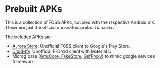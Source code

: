 # Prebuilt APKs

This is a collection of FOSS APKs, coupled with the respective Android.mk. These are just the official unmodified prebuilt binaries.

The included APKs are:
* [Aurora Store](https://gitlab.com/AuroraOSS/AuroraStore/-/tags): Unofficial FOSS client to Google's Play Store.
* [Droid-Ify](https://github.com/Iamlooker/Droid-ify): Unofficial F-Droid client with Material UI
* Microg base ([GmsCore, FakeStore,](https://github.com/microg/GmsCore) [GsfProxy](https://microg.org/download.html)) to mimic google services framework
